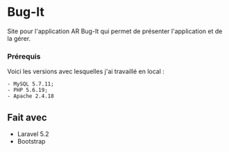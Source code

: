# Bug-It

Site pour l'application AR Bug-It qui permet de présenter l'application et de la gérer.

### Prérequis

Voici les versions avec lesquelles j'ai travaillé en local :

```
- MySQL 5.7.11;
- PHP 5.6.19;
- Apache 2.4.18
```

## Fait avec
* Laravel 5.2
* Bootstrap